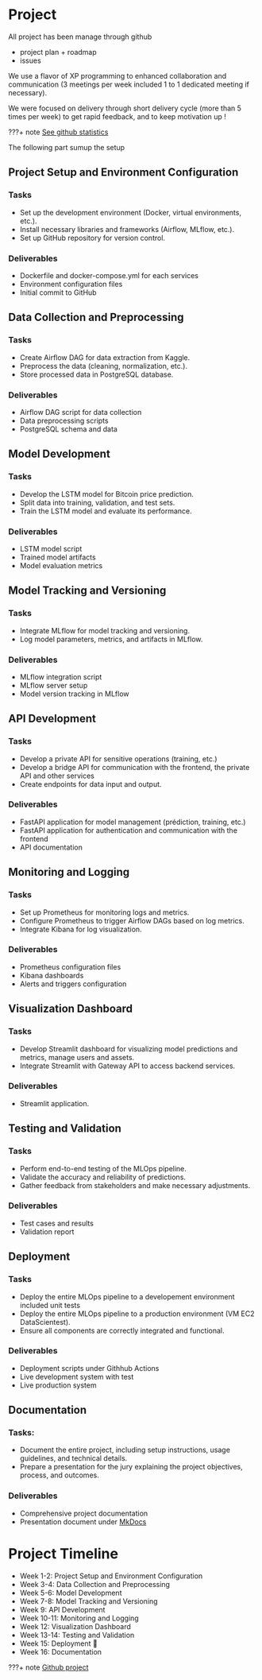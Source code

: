 # Project

All project has been manage through github

- project plan + roadmap
- issues

We use a flavor of XP programming to enhanced collaboration and communication (3 meetings per week included 1 to 1 dedicated meeting if necessary). 

We were focused on delivery through short delivery cycle  (more than 5 times per week) to get rapid feedback, and to keep motivation up ! 

???+ note
    [See github statistics](https://github.com/DstMlOpsCrypto/MainCrypto/pulse)


The following part sumup the setup

## Project Setup and Environment Configuration

### Tasks

* Set up the development environment (Docker, virtual environments, etc.).
* Install necessary libraries and frameworks (Airflow, MLflow, etc.).
* Set up GitHub repository for version control.

### Deliverables

* Dockerfile and docker-compose.yml for each services
* Environment configuration files
* Initial commit to GitHub

## Data Collection and Preprocessing

### Tasks

* Create Airflow DAG for data extraction from Kaggle.
* Preprocess the data (cleaning, normalization, etc.).
* Store processed data in PostgreSQL database.

### Deliverables

* Airflow DAG script for data collection
* Data preprocessing scripts
* PostgreSQL schema and data

## Model Development

### Tasks

* Develop the LSTM model for Bitcoin price prediction.
* Split data into training, validation, and test sets.
* Train the LSTM model and evaluate its performance.

### Deliverables

* LSTM model script
* Trained model artifacts
* Model evaluation metrics

## Model Tracking and Versioning

### Tasks

* Integrate MLflow for model tracking and versioning.
* Log model parameters, metrics, and artifacts in MLflow.

### Deliverables

* MLflow integration script
* MLflow server setup
* Model version tracking in MLflow

## API Development

### Tasks

* Develop a private API for sensitive operations (training, etc.)
* Develop a bridge API for communication with the frontend, the private API and other services
* Create endpoints for data input and output.

### Deliverables

* FastAPI application for model management (prédiction, training, etc.)
* FastAPI application for authentication and communication with the frontend
* API documentation

## Monitoring and Logging

### Tasks

* Set up Prometheus for monitoring logs and metrics.
* Configure Prometheus to trigger Airflow DAGs based on log metrics.
* Integrate Kibana for log visualization.

### Deliverables

* Prometheus configuration files
* Kibana dashboards
* Alerts and triggers configuration

## Visualization Dashboard

### Tasks

* Develop Streamlit dashboard for visualizing model predictions and metrics, manage users and assets.
* Integrate Streamlit with Gateway API to access backend services.

### Deliverables

* Streamlit application.

## Testing and Validation

### Tasks

* Perform end-to-end testing of the MLOps pipeline.
* Validate the accuracy and reliability of predictions.
* Gather feedback from stakeholders and make necessary adjustments.

### Deliverables

* Test cases and results
* Validation report

## Deployment

### Tasks

* Deploy the entire MLOps pipeline to a developement environment included unit tests
* Deploy the entire MLOps pipeline to a production environment (VM EC2 DataScientest).
* Ensure all components are correctly integrated and functional.

### Deliverables

* Deployment scripts under Githhub Actions
* Live development system with test
* Live production system

## Documentation

### Tasks:

* Document the entire project, including setup instructions, usage guidelines, and technical details.
* Prepare a presentation for the jury explaining the project objectives, process, and outcomes.

### Deliverables

* Comprehensive project documentation
* Presentation document under [MkDocs](https://www.mkdocs.org/)


# Project Timeline 

* Week 1-2: Project Setup and Environment Configuration
* Week 3-4: Data Collection and Preprocessing
* Week 5-6: Model Development
* Week 7-8: Model Tracking and Versioning
* Week 9: API Development
* Week 10-11: Monitoring and Logging
* Week 12: Visualization Dashboard
* Week 13-14: Testing and Validation
* Week 15: Deployment :rocket:
* Week 16: Documentation 

???+ note
    [Github project](https://github.com/orgs/DstMlOpsCrypto/projects/1)

